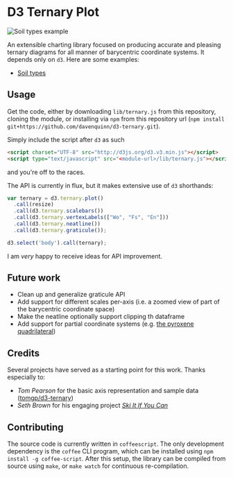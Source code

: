 # D3 Ternary Plot

![Soil types example](https://gist.githubusercontent.com/davenquinn/988167471993bc2ece29/raw/f5c0239dc4e35559751e0ccce9eabbc67b2075a7/thumbnail.png)

An extensible charting library focused on producing accurate
and pleasing ternary diagrams for all manner of barycentric
coordinate systems. It depends only on `d3`.
Here are some examples:

- [Soil types](http://bl.ocks.org/988167471993bc2ece29)

## Usage

Get the code, either by downloading `lib/ternary.js` from this
repository, cloning the module, or installing via `npm`
from this repository url
(`npm install git+https://github.com/davenquinn/d3-ternary.git`).

Simply include the script after `d3` as such
```html
<script charset="UTF-8" src="http://d3js.org/d3.v3.min.js"></script>
<script type="text/javascript" src="<module-url>/lib/ternary.js"></script>
```
and you're off to the races.

The API is currently in flux, but it makes extensive use of `d3`
shorthands:
```javascript
var ternary = d3.ternary.plot()
  .call(resize)
  .call(d3.ternary.scalebars())
  .call(d3.ternary.vertexLabels(["Wo", "Fs", "En"]))
  .call(d3.ternary.neatline())
  .call(d3.ternary.graticule());

d3.select('body').call(ternary);
```
I am *very* happy to receive ideas for API improvement.

## Future work

- Clean up and generalize graticule API
- Add support for different scales per-axis (i.e. a zoomed view of part
  of the barycentric coordinate space)
- Make the neatline optionally support clipping th dataframe
- Add support for partial coordinate systems (e.g. [the pyroxene
  quadrilateral](http://en.wikipedia.org/wiki/Pyroxene#/media/File:Pyrox_names.svg))

## Credits

Several projects have served as a starting point for this
work. Thanks especially to:

- *Tom Pearson* for the basic axis representation
  and sample data
  ([tomgp/d3-ternary](https://github.com/tomgp/d3-ternary))
- *Seth Brown* for his engaging project [*Ski It If You
  Can*](http://www.drbunsen.org/projects/ski-it-if-you-can/)

## Contributing

The source code is currently written in `coffeescript`. The
only development dependency is the `coffee` CLI program,
which can be installed using `npm install -g coffee-script`.
After this setup, the library can be compiled from source
using `make`, or `make watch` for continuous re-compilation.
